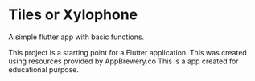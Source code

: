# Tiles or Xylophone

A simple flutter app with basic functions.


This project is a starting point for a Flutter application.
This was created using resources provided by AppBrewery.co
This is a app created for educational purpose.
